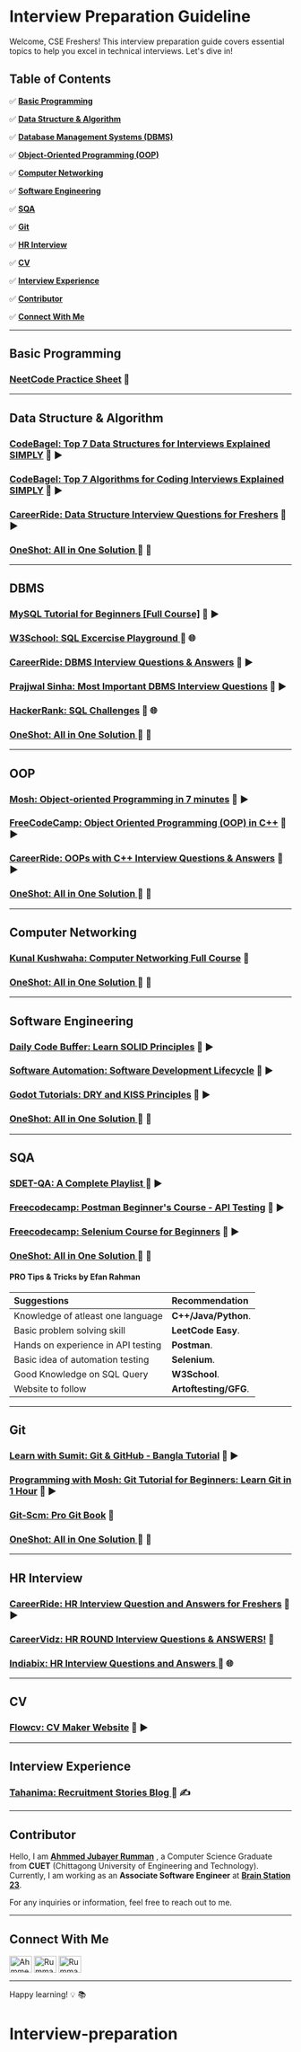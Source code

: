 # Interview Preparation Guideline

Welcome, CSE Freshers! This interview preparation guide covers essential topics to help you excel in technical interviews. Let's dive in!

## Table of Contents

✅ [**Basic Programming**](#basic-programming) 

✅ [**Data Structure & Algorithm**](#data-structure--algorithm) 

✅ [**Database Management Systems (DBMS)**](#dbms) 

✅ [**Object-Oriented Programming (OOP)**](#oop) 

✅ [**Computer Networking**](#computer-networking) 

✅ [**Software Engineering**](#software-engineering) 

✅ [**SQA**](#sqa) 

✅ [**Git**](#git) 

✅ [**HR Interview**](#hr-interview) 

✅ [**CV**](#cv) 

✅ [**Interview Experience**](#interview-experience) 

✅ [**Contributor**](#contributor) 

✅ [**Connect With Me**](#connect-with-me) 

---

## Basic Programming

### [NeetCode Practice Sheet](https://neetcode.io/practice) 🚀

---

## Data Structure & Algorithm

### [CodeBagel: Top 7 Data Structures for Interviews Explained SIMPLY](https://www.youtube.com/watch?v=cQWr9DFE1ww&t=17s) 🚀 ▶️

### [CodeBagel: Top 7 Algorithms for Coding Interviews Explained SIMPLY](https://www.youtube.com/watch?v=kp3fCihUXEg) 🚀 ▶️

### [CareerRide: Data Structure Interview Questions for Freshers](https://www.youtube.com/watch?v=n24UcpMnTn0&t=18s) 🚀 ▶️

### [OneShot: All in One Solution ](https://drive.google.com/file/d/1NjlpGuK5mwLM-vxF4tpR_p3NoA9RFtAV/view) 🚀 📕

---

## DBMS

### [MySQL Tutorial for Beginners [Full Course]](https://www.youtube.com/watch?v=7S_tz1z_5bA) 🚀 ▶️

### [W3School: SQL Excercise Playground ](https://www.w3schools.com/sql/sql_exercises.asp) 🚀 🌐

### [CareerRide: DBMS Interview Questions & Answers](https://www.youtube.com/watch?v=xHJ8Gtm0ILg&t=1777s) 🚀 ▶️

### [Prajjwal Sinha: Most Important DBMS Interview Questions](https://www.youtube.com/watch?v=8PUv18AI9CY) 🚀 ▶️

### [HackerRank: SQL Challenges](https://www.hackerrank.com/domains/sql) 🚀 🌐

### [OneShot: All in One Solution ](https://drive.google.com/file/d/15wAmHLcw4vfBDk1vgJvadp1XZVMF_LYW/view) 🚀 📕

---

## OOP

### [Mosh: Object-oriented Programming in 7 minutes](https://www.youtube.com/watch?v=pTB0EiLXUC8) 🚀 ▶️

### [FreeCodeCamp: Object Oriented Programming (OOP) in C++](https://www.youtube.com/watch?v=wN0x9eZLix4&t=3237s) 🚀 ▶️

### [CareerRide: OOPs with C++ Interview Questions & Answers](https://www.youtube.com/watch?v=-d-Stdl9PfQ&t=438s) 🚀 ▶️

### [OneShot: All in One Solution ](https://drive.google.com/file/d/1tLAngQw-ZwAQq4T79ZA5VU6NtwpxrcCA/view) 🚀 📕

---

## Computer Networking

### [Kunal Kushwaha: Computer Networking Full Course](https://www.youtube.com/watch?v=IPvYjXCsTg8&t=11756s) 🚀

### [OneShot: All in One Solution ](https://drive.google.com/file/d/15V4wwIHop1Savr1JlE1fmNoOH9INdF2q/view) 🚀 📕

---

## Software Engineering

### [Daily Code Buffer: Learn SOLID Principles](https://www.youtube.com/watch?v=IFe6gdNUDAg) 🚀 ▶️

### [Software Automation: Software Development Lifecycle](https://www.youtube.com/watch?v=i-QyW8D3ei0) 🚀 ▶️

### [Godot Tutorials: DRY and KISS Principles](https://www.youtube.com/watch?v=i-hxbBNZziI) 🚀 ▶️

### [OneShot: All in One Solution ](https://drive.google.com/file/d/1mBB0vpG-DshyFJv8qC5LizeHZRcjLZkj/view) 🚀 📕

---

## SQA

### [SDET-QA: A Complete Playlist ](https://www.youtube.com/playlist?list=PLUDwpEzHYYLseflPNg0bUKfLmAbO2JnE9) 🚀 ▶️

### [Freecodecamp: Postman Beginner's Course - API Testing](https://www.youtube.com/watch?v=VywxIQ2ZXw4) 🚀 ▶️

### [Freecodecamp: Selenium Course for Beginners](https://www.youtube.com/watch?v=j7VZsCCnptM) 🚀 ▶️

### [OneShot: All in One Solution ](https://drive.google.com/file/d/1au2htjpC5D9US5LkfWkmrzvAZoSZaZK8/view) 🚀 📕

#### PRO Tips & Tricks by Efan Rahman

| Suggestions                                | Recommendation  |
| :----------------------------------------  | :--------- |
| Knowledge of atleast one language     | **C++/Java/Python**.|
| Basic problem solving skill                | **LeetCode Easy**.|
| Hands on experience in API testing        | **Postman**.|
| Basic idea of automation testing     | **Selenium**.|
| Good Knowledge on SQL Query               | **W3School**.|
| Website to follow     | **Artoftesting/GFG**.|



---

## Git

### [Learn with Sumit: Git & GitHub - Bangla Tutorial](https://www.youtube.com/watch?v=oe21Nlq8GS4) 🚀 ▶️

### [Programming with Mosh: Git Tutorial for Beginners: Learn Git in 1 Hour](https://www.youtube.com/watch?v=8JJ101D3knE) 🚀 ▶️

### [Git-Scm: Pro Git Book](https://git-scm.com/book/en/v2) 🚀

### [OneShot: All in One Solution ](https://drive.google.com/file/d/1xkTfcVNoKhVenE6kgo3N7gtt7j_ILAo7/view) 🚀 📕

---

## HR Interview

### [CareerRide: HR Interview Question and Answers for Freshers](https://www.youtube.com/watch?v=715jNDMGm7I) 🚀 ▶️

### [CareerVidz: HR ROUND Interview Questions & ANSWERS!](https://www.youtube.com/watch?v=CwUBnhDVKTg) 🚀

### [Indiabix: HR Interview Questions and Answers ](https://www.indiabix.com/hr-interview/questions-and-answers/) 🚀 🌐

---

## CV

### [Flowcv: CV Maker Website](https://flowcv.com/dashboard) 🚀 ▶️

---

## Interview Experience

### [Tahanima: Recruitment Stories Blog ](https://tahanima.github.io/categories/) 🚀 ✍️

---

## Contributor

Hello, I am [**Ahmmed Jubayer Rumman**](https://www.linkedin.com/in/ahmmed-jubayer-rumman-423699175/) , a Computer Science Graduate from **CUET** (Chittagong University of Engineering and Technology). Currently, I am working as an **Associate Software Engineer** at  [**Brain Station 23**](https://brainstation-23.com/).

For any inquiries or information, feel free to reach out to me. 

---

## Connect With Me

[<img align="center" src="https://raw.githubusercontent.com/rahuldkjain/github-profile-readme-generator/master/src/images/icons/Social/linked-in-alt.svg" alt="Ahmmed Jubayer Rumman" height="30" width="40" />][linkedin]
[<img align="center" src="https://raw.githubusercontent.com/rahuldkjain/github-profile-readme-generator/master/src/images/icons/Social/codeforces.svg" alt="Rumman93" height="30" width="40" />][codeforces]
[<img align="center" src="https://raw.githubusercontent.com/rahuldkjain/github-profile-readme-generator/master/src/images/icons/Social/leet-code.svg" alt="Rumman93" height="30" width="40" />][leetcode]

[linkedin]: https://www.linkedin.com/in/ahmmed-jubayer-rumman-423699175/
[codeforces]: https://codeforces.com/profile/Rumman93
[leetcode]: https://www.leetcode.com/rumman93

---

Happy learning! 💡 📚
# Interview-preparation
